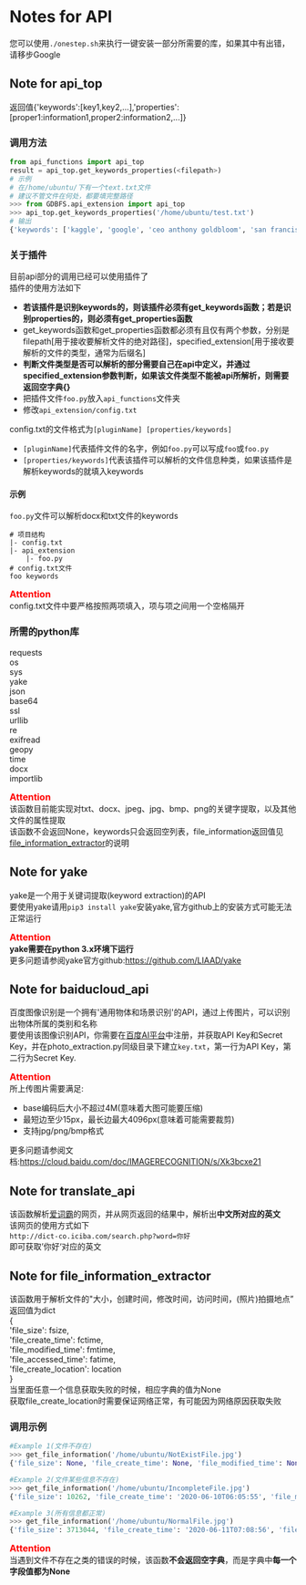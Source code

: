 # Notes for API
您可以使用`./onestep.sh`来执行一键安装一部分所需要的库，如果其中有出错，请移步Google
## Note for api_top
返回值{'keywords':[key1,key2,...],'properties':[proper1:information1,proper2:information2,...]}
### 调用方法
```python
from api_functions import api_top
result = api_top.get_keywords_properties(<filepath>)
# 示例
# 在/home/ubuntu/下有一个text.txt文件
# 建议不管文件在何处，都要填完整路径
>>> from GDBFS.api_extension import api_top
>>> api_top.get_keywords_properties('/home/ubuntu/test.txt')
# 输出
{'keywords': ['kaggle', 'google', 'ceo anthony goldbloom', 'san francisco', 'ceo anthony', 'data', 'co-founder ceo anthony', 'platform', 'anthony goldbloom declined', 'francisco this week', 'machine learning', 'service', 'acquiring kaggle', 'machine', 'learning', 'conference in san', 'goldbloom', 'ben hamner', 'cloud', 'competition'], 'properties': {'file_size': 2290, 'file_create_time': '2020-06-09T14:52:27', 'file_modified_time': '2020-06-09T14:52:27', 'file_accessed_time': '2020-06-11T17:13:13', 'file_create_location': None}}
```
### 关于插件
目前api部分的调用已经可以使用插件了  
插件的使用方法如下  
+ **若该插件是识别keywords的，则该插件必须有get_keywords函数；若是识别properties的，则必须有get_properties函数**  
+ get_keywords函数和get_properties函数都必须有且仅有两个参数，分别是filepath[用于接收要解析文件的绝对路径]，specified_extension[用于接收要解析的文件的类型，通常为后缀名]  
+ **判断文件类型是否可以解析的部分需要自己在api中定义，并通过specified_extension参数判断，如果该文件类型不能被api所解析，则需要返回空字典{}**  
+ 把插件文件`foo.py`放入`api_functions`文件夹  
+ 修改`api_extension/config.txt`  

config.txt的文件格式为`[pluginName] [properties/keywords]`  
+ `[pluginName]`代表插件文件的名字，例如`foo.py`可以写成`foo`或`foo.py`  
+ `[properties/keywords]`代表该插件可以解析的文件信息种类，如果该插件是解析keywords的就填入keywords  
#### 示例
`foo.py`文件可以解析docx和txt文件的keywords  
```
# 项目结构
|- config.txt  
|- api_extension  
    |- foo.py  
# config.txt文件
foo keywords
```
<font color=red size=3>**Attention**</font>  
config.txt文件中要严格按照两项填入，项与项之间用一个空格隔开  

### 所需的python库  
requests  
os  
sys  
yake  
json  
base64  
ssl  
urllib  
re  
exifread  
geopy  
time  
docx  
importlib

<font color=red size=3>**Attention**</font>  
该函数目前能实现对txt、docx、jpeg、jpg、bmp、png的关键字提取，以及其他文件的属性提取  
该函数不会返回None，keywords只会返回空列表，file_information返回值见[file_information_extractor](#note-for-file_information_extractor)的说明  

## Note for yake
yake是一个用于关键词提取(keyword extraction)的API  
要使用yake请用`pip3 install yake`安装yake,官方github上的安装方式可能无法正常运行  

<font color=red size=3>**Attention**</font>  
**yake需要在python 3.x环境下运行**  
更多问题请参阅yake官方github:https://github.com/LIAAD/yake  

## Note for baiducloud_api
百度图像识别是一个拥有'通用物体和场景识别'的API，通过上传图片，可以识别出物体所属的类别和名称  
要使用该图像识别API，你需要在[百度AI平台](https://ai.baidu.com/)中注册，并获取API Key和Secret Key，并在photo_extraction.py同级目录下建立`key.txt`，第一行为API Key，第二行为Secret Key.

<font color=red size=3>**Attention**</font>  
所上传图片需要满足:  
+ base编码后大小不超过4M(意味着大图可能要压缩)
+ 最短边至少15px，最长边最大4096px(意味着可能需要裁剪)
+ 支持jpg/png/bmp格式  
  
更多问题请参阅文档:https://cloud.baidu.com/doc/IMAGERECOGNITION/s/Xk3bcxe21  

## Note for translate_api
该函数解析[爱词霸](http://dict-co.iciba.com/search.php)的网页，并从网页返回的结果中，解析出**中文所对应的英文**  
该网页的使用方式如下  
`http://dict-co.iciba.com/search.php?word=你好`  
即可获取’你好‘对应的英文

## Note for file_information_extractor
该函数用于解析文件的"大小，创建时间，修改时间，访问时间，(照片)拍摄地点”  
返回值为dict  
{  
 'file_size': fsize,  
 'file_create_time': fctime,  
 'file_modified_time': fmtime,  
 'file_accessed_time': fatime,  
 'file_create_location': location  
 }  
当里面任意一个信息获取失败的时候，相应字典的值为None  
获取file_create_location时需要保证网络正常，有可能因为网络原因获取失败  

### 调用示例
```python
#Example 1(文件不存在)
>>> get_file_information('/home/ubuntu/NotExistFile.jpg')
{'file_size': None, 'file_create_time': None, 'file_modified_time': None, 'file_accessed_time': None, 'file_create_location': None}

#Example 2(文件某些信息不存在)
>>> get_file_information('/home/ubuntu/IncompleteFile.jpg')
{'file_size': 10262, 'file_create_time': '2020-06-10T06:05:55', 'file_modified_time': '2020-06-10T06:05:46', 'file_accessed_time': '2020-06-11T06:30:30', 'file_create_location': None}

#Example 3(所有信息都正常)
>>> get_file_information('/home/ubuntu/NormalFile.jpg')
{'file_size': 3713044, 'file_create_time': '2020-06-11T07:08:56', 'file_modified_time': '2020-06-11T07:07:46', 'file_accessed_time': '2020-06-11T07:08:56', 'file_create_location': [' Jiaxing', ' Zhejiang', ' China']}
```

<font color=red size=3>**Attention**</font>  
当遇到文件不存在之类的错误的时候，该函数**不会返回空字典**，而是字典中**每一个字段值都为None**